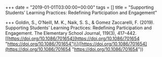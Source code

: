 +++
date = "2019-01-01T03:00:00+00:00"
tags = []
title = "Supporting Students’ Learning Practices: Redefining Participation and Engagement"

+++
Goldin, S., O’Neill, M. K., Naik, S. S., & Gomez Zaccarelli, F. (2019). Supporting Students’ Learning Practices: Redefining Participation and Engagement. The Elementary School Journal, 119(3), 417–442. \[[https://doi.org/10.1086/701654](https://doi.org/10.1086/701654 "https://doi.org/10.1086/701654")\]([https://doi.org/10.1086/701654](https://doi.org/10.1086/701654 "https://doi.org/10.1086/701654"))